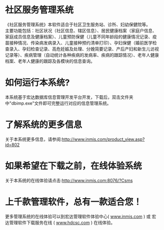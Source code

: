 # 社区服务管理系统

《社区服务管理系统》本软件适合于社区卫生服务站、诊所、妇幼保健院等。  
    主要功能包括：社区状况（社区信息、辖区信息）、居民健康档案（家庭户信息、家庭成员信息及健康档案）、儿童预防保健（儿童不同年龄段的健康情况记录、疫苗接种情况、传染病发病录入、儿童接种预约清单打印）、孕妇保健（婚前医学检查录入、孕妇检查记录、高危妊娠及处理、分娩简要记录、产后产妇和新生儿访视记录等）、疾病管理（自动统计各种疾病的发病率、疾病的跟踪情况）、老年人健康档案、老年人健康的跟踪及各模块的信息查询。  

# 如何运行本系统?

本系统基于宏达数据库信息管理开发平台开发，下载后，双击文件夹中"dbimp.exe"文件即可完整运行对应的信息管理系统。

# 了解系统的更多信息

关于本系统更多信息，请参阅:http://www.inmis.com/product_view.asp?id=802

# 如果希望在下载之前，在线体验系统

关于本系统的在线体验请点击:http://www.inmis.com:8076/?Csms

# 上千款管理软件，总有一款适合您！

更多管理系统的在线体验可以到宏达管理软件体验中心( www.inmis.com ) 或 宏达管理软件下载服务在线 ( www.hdcsc.com ) 在线体验。

